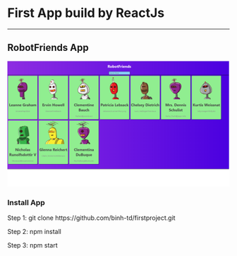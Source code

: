 <h1>First App build by ReactJs</h1><hr/>
<h2>RobotFriends App</h2>
<img alt="RobotFriends" src="./public/robotfriends.png">
<h3>Install App</h3>
<p>Step 1: git clone https://github.com/binh-td/firstproject.git</p>
<p>Step 2: npm install</p>
<p>Step 3: npm start</p>